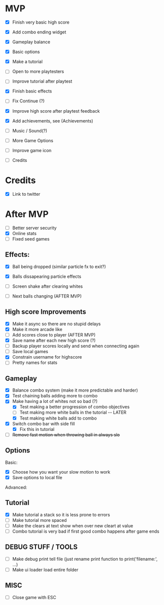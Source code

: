 MVP
====
- [x] Finish very basic high score
- [x] Add combo ending widget
- [x] Gameplay balance
- [x] Basic options
- [x] Make a tutorial

- [ ] Open to more playtesters

- [ ] Improve tutorial after playtest
- [x] Finish basic effects
- [ ] Fix Continue (?)
- [x] Improve high score after playtest feedback
- [x] Add achievements, see (Achievements)
- [ ] Music / Sound(?)
- [ ] More Game Options
- [ ] Improve game icon
- [ ] Credits

Credits
=======
- [x] Link to twitter

After MVP
=========
- [ ] Better server security
- [x] Online stats
- [ ] Fixed seed games

Effects:
--------
- [x] Ball being dropped (similar particle fx to exit?)
- [x] Balls dissapearing particle effects
- [ ] Screen shake after clearing whites
- [ ] Next balls changing (AFTER MVP)


High score Improvements
-----------------------
- [x] Make it async so there are no stupid delays
- [x] Make it more arcade like
- [ ] Add scores close to player (AFTER MVP)
- [x] Save name after each new high score (?)
- [ ] Backup player scores locally and send when connecting again
- [ ] Save local games
- [x] Constrain username for highscore
- [ ] Pretty names for stats

Gameplay
--------
- [x] Balance combo system (make it more predictable and harder)
- [x] Test chaining balls adding more to combo
- [x] Make having a lot of whites not so bad (?)
  - [x] Test making a better progression of combo objectives
  - [ ] Test making more white balls in the tutorial -- LATER
  - [x] Test making white balls add to combo
- [x] Switch combo bar with side fill
  - [x] Fix this in tutorial
- [ ] ~~Remove fast motion when throwing ball in always slo~~

Options
-------
Basic:
- [x] Choose how you want your slow motion to work
- [x] Save options to local file

Advanced:

Tutorial
--------
- [x] Make tutorial a stack so it is less prone to errors
- [ ] Make tutorial more spaced
- [ ] Make the clears at text show when over new cleart at value
- [ ] Combo tutorial is very bad if first good combo happens after game ends

DEBUG STUFF / TOOLS
-------------------
- [ ] Make debug print tell file (just rename print function to print('filename:', ...)
- [ ] Make ui loader load entire folder

MISC
----
- [ ] Close game with ESC


